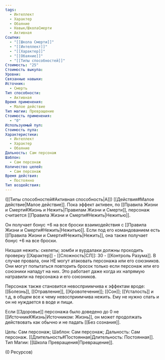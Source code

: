 ```yaml
---
tags:
  - Интеллект
  - Характер
  - Обаяние
  - Навык/ШколаСмерти
  - Активная
Ссылки:
  - "[[Школа Смерти]]"
  - "[[Интеллект]]"
  - "[[Характер]]"
  - "[[Обаяние]]"
  - "[[Типы способностей]]"
Стоимость: "25"
Стоимость выкупа: 
Уровни: 
Связанные навыки: 
Источник:
  - Смерть
Тип способности:
  - Активная
Время применения:
  - Малое действие
Тип магии: Превращение
Стоимость применения:
  - "0"
Используемый пул: 
Стоимость пула: 
Характеристики:
  - Интеллект
  - Характер
  - Обаяние
Дальность: Сам персонаж
Шаблон:
  - Сам персонаж
Количество целей:
  - Сам персонаж
Время действия:
  - Постоянно
Тип воздействия:
---
```

([[Типы способностей#Активная способность|А]]) [[Действия#Малое действие|Малое действие]]. Пока эффект активен, по [[Правила Жизни и Смерти#Жизнь и Нежить|Правилам Жизни и Смерти]], персонаж считается [[Правила Жизни и Смерти#Нежить|Нежитью]].  

Он получает бонус +6 на все броски взаимодействия с [[Правила Жизни и Смерти#Нежить|Нежитью]]. Если под его командованием есть [[Правила Жизни и Смерти#Нежить|Нежить]], она также получает бонус +6 на все броски. 

Низшая нежить: скелеты; зомби и вурдалаки должны проходить проверку [[Характер]] - [[Сложность|СЛ]]: 30 - [[Контроль Разума]]. В случае провала, они НЕ могут атаковать персонажа или его союзников. Они могут попытаться повторить бросок только если персонаж или его союзники нападут на них. Это работает даже когда их напрямую натравили на персонажа и его союзников. 

Персонаж также становится невосприимчива к эффектам вроде: [[Болезнь]], [[Отравление]], [[Кровотечение]]; [[Сон]]; [[Усталость]] и т.д, в общем все к чему невосприимчива нежить. Ему не нужно спать и он не нуждается в воде и пищи. 

Если [[Здоровье]] персонажа было доведено до 0 не [[Источник#Жизнь|Источником: Жизнь]], он может продолжать действовать как обычно и не падать [[Без сознания]]. 

Цель: Сам персонаж; Шаблон: Сам персонаж; Дальность: Сам персонаж. [[Длительность#Постоянная|Длительность: Постоянная]]. Тип Магии: [[Школа Превращения|Превращение]].

(0 Ресурсов)